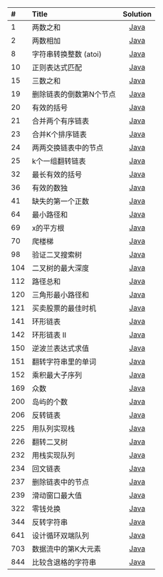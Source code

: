 | #  | Title | Solution |
| :----- | :--------  | :---------: |
| 1 | 两数之和 | [Java]() |
| 2 | 两数相加 | [Java](https://github.com/A11Might/SomePracticeCode/blob/master/leetCode/AddTwoNumbers.java) |
| 8 | 字符串转换整数 (atoi) | [Java]() |
| 10 | 正则表达式匹配 | [Java](https://github.com/A11Might/SomePracticeCode/blob/master/leetCode/RegularExpressionMatching.java) |
| 15 | 三数之和 | [Java](https://github.com/A11Might/SomePracticeCode/blob/master/leetCode/ThreeSum.java) |
| 19 | 删除链表的倒数第N个节点 | [Java](https://github.com/A11Might/SomePracticeCode/blob/master/leetCode/RemoveNthNodeFromEndOfList.java) |
| 20 | 有效的括号 | [Java](https://github.com/A11Might/SomePracticeCode/blob/master/leetCode/ValidParentheses.java) |
| 21 | 合并两个有序链表 | [Java](https://github.com/A11Might/SomePracticeCode/blob/master/leetCode/MergeTwoSortedLists.java) |
| 23 | 合并K个排序链表 | [Java](https://github.com/A11Might/SomePracticeCode/blob/master/leetCode/MergekSortedLists.java) |
| 24 | 两两交换链表中的节点 | [Java](https://github.com/A11Might/SomePracticeCode/blob/master/leetCode/SwapNodesInPairs.java) |
| 25 | k个一组翻转链表 | [Java](https://github.com/A11Might/SomePracticeCode/blob/master/leetCode/ReverseNodesInGroup.java) |
| 32 | 最长有效的括号 | [Java](https://github.com/A11Might/SomePracticeCode/blob/master/leetCode/LongestValidParentheses.java) |
| 36 | 有效的数独 | [Java](https://github.com/A11Might/SomePracticeCode/blob/master/leetCode/ValidSudoku.jav) |
| 41 | 缺失的第一个正数 | [Java](https://github.com/A11Might/SomePracticeCode/blob/master/leetCode/FirstMissingPositive.java) |
| 64 | 最小路径和 | [Java](https://github.com/A11Might/SomePracticeCode/blob/master/leetCode/MinimumPathSum.java) |
| 69 | x的平方根 | [Java](https://github.com/A11Might/SomePracticeCode/blob/master/leetCode/MySqurt.java) |
| 70 | 爬楼梯 | [Java](https://github.com/A11Might/SomePracticeCode/blob/master/leetCode/ClimbingStairs.java) |
| 98 | 验证二叉搜索树 | [Java](https://github.com/A11Might/SomePracticeCode/blob/master/leetCode/ValidateBinarySearchTree.java) |
| 104 | 二叉树的最大深度 | [Java](https://github.com/A11Might/SomePracticeCode/blob/master/leetCode/MaximumDepthofBinaryTree.java) |
| 112 | 路径总和 | [Java](https://github.com/A11Might/SomePracticeCode/blob/master/leetCode/PathSum.java) |
| 120 | 三角形最小路径和 | [Java](https://github.com/A11Might/SomePracticeCode/blob/master/leetCode/Triangle.java) |
| 121 | 买卖股票的最佳时机 | [Java](https://github.com/A11Might/SomePracticeCode/blob/master/leetCode/BestTimetoBuyandSellStock.java) |
| 141 | 环形链表 | [Java](https://github.com/A11Might/SomePracticeCode/blob/master/leetCode/LinkedListCycle.java) |
| 142 | 环形链表 II | [Java](https://github.com/A11Might/SomePracticeCode/blob/master/leetCode/LinkedListCycleII.java) |
| 150 | 逆波兰表达式求值 | [Java](https://github.com/A11Might/SomePracticeCode/blob/master/leetCode/EvaluateReversePolishNotatio.java) |
| 151 | 翻转字符串里的单词 | [Java](https://github.com/A11Might/SomePracticeCode/blob/master/leetCode/ReverseWordsinaString.java) |
| 152 | 乘积最大子序列 | [Java](https://github.com/A11Might/SomePracticeCode/blob/master/leetCode/MaximumProductSubarray.java) |
| 169 | 众数 | [Java](https://github.com/A11Might/SomePracticeCode/blob/master/leetCode/MajorityElement.java) |
| 200 | 岛屿的个数 | [Java](https://github.com/A11Might/SomePracticeCode/blob/master/leetCode/NumberofIslands.java) |
| 206 | 反转链表 | [Java](https://github.com/A11Might/SomePracticeCode/blob/master/leetCode/ReverseLinkedList.java) |
| 225 | 用队列实现栈 | [Java](https://github.com/A11Might/SomePracticeCode/blob/master/leetCode/ImplementStackUsingQueues.java) |
| 226 | 翻转二叉树 | [Java](https://github.com/A11Might/SomePracticeCode/blob/master/leetCode/InvertBinaryTree.java) |
| 232 | 用栈实现队列 | [Java](https://github.com/A11Might/SomePracticeCode/blob/master/leetCode/ImplementQueueUsingStacks.java) |
| 234 | 回文链表 | [Java](https://github.com/A11Might/SomePracticeCode/blob/master/leetCode/PalindromeLinkedList.java) |
| 237 | 删除链表中的节点 | [Java](https://github.com/A11Might/SomePracticeCode/blob/master/leetCode/DeleteNodeInALinkedList.java) |
| 239 | 滑动窗口最大值 | [Java](https://github.com/A11Might/SomePracticeCode/blob/master/leetCode/MaxSlidingWindow.java) |
| 322 | 零钱兑换 | [Java](https://github.com/A11Might/SomePracticeCode/blob/master/leetCode/CionChange.java) |
| 344 | 反转字符串 | [Java](https://github.com/A11Might/SomePracticeCode/blob/master/leetCode/ReverseString.java) |
| 641 | 设计循环双端队列 | [Java](https://github.com/A11Might/SomePracticeCode/blob/master/leetCode/DesignCircularDeque.java) |
| 703 | 数据流中的第K大元素 | [Java](https://github.com/A11Might/SomePracticeCode/blob/master/leetCode/KthLargestElementInAStream.java) |
| 844 | 比较含退格的字符串 | [Java](https://github.com/A11Might/SomePracticeCode/blob/master/leetCode/BackspaceStringCompare.java) |


